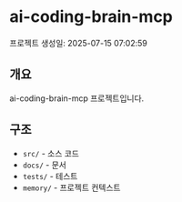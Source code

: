 # ai-coding-brain-mcp

프로젝트 생성일: 2025-07-15 07:02:59

## 개요
ai-coding-brain-mcp 프로젝트입니다.

## 구조
- `src/` - 소스 코드
- `docs/` - 문서
- `tests/` - 테스트
- `memory/` - 프로젝트 컨텍스트
